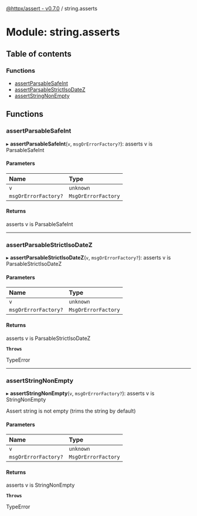 [@httpx/assert - v0.7.0](../README.md) / string.asserts

# Module: string.asserts

## Table of contents

### Functions

- [assertParsableSafeInt](string_asserts.md#assertparsablesafeint)
- [assertParsableStrictIsoDateZ](string_asserts.md#assertparsablestrictisodatez)
- [assertStringNonEmpty](string_asserts.md#assertstringnonempty)

## Functions

### assertParsableSafeInt

▸ **assertParsableSafeInt**(`v`, `msgOrErrorFactory?`): asserts v is ParsableSafeInt

#### Parameters

| Name | Type |
| :------ | :------ |
| `v` | `unknown` |
| `msgOrErrorFactory?` | `MsgOrErrorFactory` |

#### Returns

asserts v is ParsableSafeInt

___

### assertParsableStrictIsoDateZ

▸ **assertParsableStrictIsoDateZ**(`v`, `msgOrErrorFactory?`): asserts v is ParsableStrictIsoDateZ

#### Parameters

| Name | Type |
| :------ | :------ |
| `v` | `unknown` |
| `msgOrErrorFactory?` | `MsgOrErrorFactory` |

#### Returns

asserts v is ParsableStrictIsoDateZ

**`Throws`**

TypeError

___

### assertStringNonEmpty

▸ **assertStringNonEmpty**(`v`, `msgOrErrorFactory?`): asserts v is StringNonEmpty

Assert string is not empty (trims the string by default)

#### Parameters

| Name | Type |
| :------ | :------ |
| `v` | `unknown` |
| `msgOrErrorFactory?` | `MsgOrErrorFactory` |

#### Returns

asserts v is StringNonEmpty

**`Throws`**

TypeError
